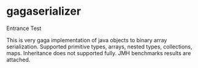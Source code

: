 # gagaserializer
Entrance Test

This is very gaga implementation of java objects to binary array serialization. Supported primitive types, arrays, nested types, collections, maps. Inheritance does not supported fully. JMH benchmarks results are attached.
